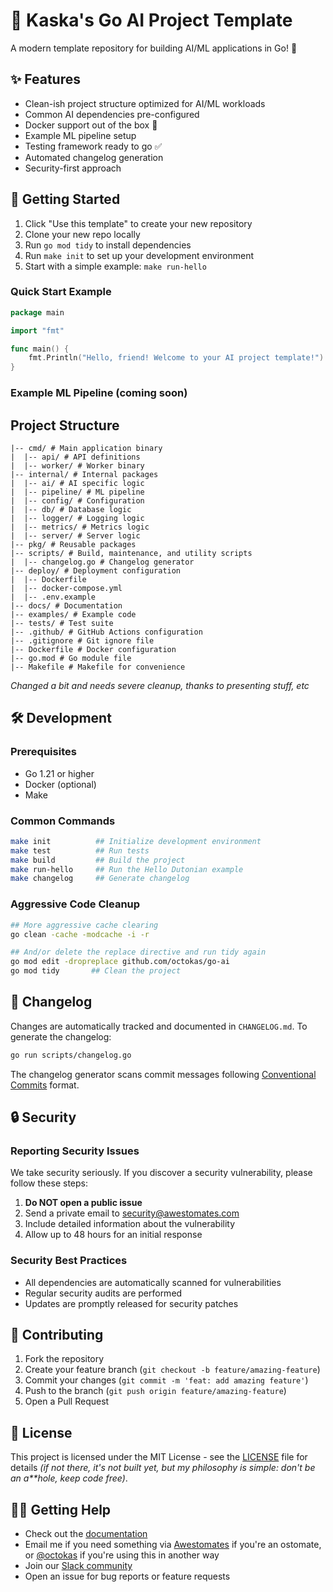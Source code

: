 # 🤖 Kaska's Go AI Project Template 

A modern template repository for building AI/ML applications in Go! 🚀

## ✨ Features

- Clean-ish project structure optimized for AI/ML workloads
- Common AI dependencies pre-configured
- Docker support out of the box 🐳
- Example ML pipeline setup
- Testing framework ready to go ✅
- Automated changelog generation
- Security-first approach

## 🚀 Getting Started

1. Click "Use this template" to create your new repository
2. Clone your new repo locally
3. Run `go mod tidy` to install dependencies
4. Run `make init` to set up your development environment
5. Start with a simple example: `make run-hello`

### Quick Start Example
```go
package main

import "fmt"

func main() {
	fmt.Println("Hello, friend! Welcome to your AI project template!")
}
```

### Example ML Pipeline (coming soon)

## Project Structure
```
|-- cmd/ # Main application binary
|  |-- api/ # API definitions
|  |-- worker/ # Worker binary
|-- internal/ # Internal packages
|  |-- ai/ # AI specific logic
|  |-- pipeline/ # ML pipeline
|  |-- config/ # Configuration
|  |-- db/ # Database logic
|  |-- logger/ # Logging logic
|  |-- metrics/ # Metrics logic
|  |-- server/ # Server logic
|-- pkg/ # Reusable packages
|-- scripts/ # Build, maintenance, and utility scripts
|  |-- changelog.go # Changelog generator
|-- deploy/ # Deployment configuration
|  |-- Dockerfile
|  |-- docker-compose.yml
|  |-- .env.example
|-- docs/ # Documentation
|-- examples/ # Example code
|-- tests/ # Test suite
|-- .github/ # GitHub Actions configuration
|-- .gitignore # Git ignore file
|-- Dockerfile # Docker configuration
|-- go.mod # Go module file
|-- Makefile # Makefile for convenience
```
_Changed a bit and needs severe cleanup, thanks to presenting stuff, etc_

## 🛠️ Development

### Prerequisites

- Go 1.21 or higher
- Docker (optional)
- Make

### Common Commands

```bash
make init          ## Initialize development environment
make test          ## Run tests
make build         ## Build the project
make run-hello     ## Run the Hello Dutonian example
make changelog     ## Generate changelog
```

### Aggressive Code Cleanup

```bash
## More aggressive cache clearing
go clean -cache -modcache -i -r

## And/or delete the replace directive and run tidy again
go mod edit -dropreplace github.com/octokas/go-ai
go mod tidy       ## Clean the project
```

## 📝 Changelog

Changes are automatically tracked and documented in `CHANGELOG.md`. To generate the changelog:

```bash
go run scripts/changelog.go
```

The changelog generator scans commit messages following [Conventional Commits](https://www.conventionalcommits.org/) format.

## 🔒 Security

### Reporting Security Issues

We take security seriously. If you discover a security vulnerability, please follow these steps:

1. **Do NOT open a public issue**
2. Send a private email to security@awestomates.com
3. Include detailed information about the vulnerability
4. Allow up to 48 hours for an initial response

### Security Best Practices

- All dependencies are automatically scanned for vulnerabilities
- Regular security audits are performed
- Updates are promptly released for security patches

## 🤝 Contributing

1. Fork the repository
2. Create your feature branch (`git checkout -b feature/amazing-feature`)
3. Commit your changes (`git commit -m 'feat: add amazing feature'`)
4. Push to the branch (`git push origin feature/amazing-feature`)
5. Open a Pull Request

## 📄 License

This project is licensed under the MIT License - see the [LICENSE](LICENSE) file for details _(if not there, it's not built yet, but my philosophy is simple: don't be an a**hole, keep code free)_.

## 🙋‍♂️ Getting Help

- Check out the [documentation](docs/README.md)
- Email me if you need something via [Awestomates](awestomates@gmail.com) if you're an ostomate, or [@octokas](octokas@gmail.com) if you're using this in another way
- Join our [Slack community](https://discord.gg/awestomates)
- Open an issue for bug reports or feature requests

